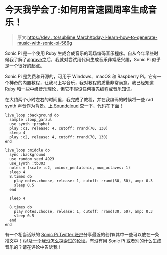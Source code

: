 # 今天我学会了:如何用音速圆周率生成音乐！

> 原文:[https://dev . to/sublime March/today-I-learn-how-to-generate-music-with-sonic-pi-566g](https://dev.to/sublimemarch/today-i-learned-how-to-generate-music-with-sonic-pi-566g)

Sonic Pi 是一个使用 Ruby 生成合成音乐的现场编码音乐程序。自从今年早些时候我了解了[algrave](https://en.wikipedia.org/wiki/Algorave)之后，我就对尝试用代码生成音乐非常感兴趣，Sonic Pi 似乎是一个很好的起点。

Sonic Pi 是免费和开源的，可用于 Windows、macOS 和 Raspberry Pi。它有一个神奇的内置教程，让我马上写音乐，我对教程的质量非常满意。我已经知道 Ruby 和一些中级音乐理论，但它不假设任何事先编程或音乐知识。

在大约两个小时左右的时间里，我完成了教程，并在我编码的时候将一些 rad synth 声音作为背景。[上 Soundcloud](https://soundcloud.com/wombatgal/sonic-pi-coding-loop-sample) 查一下，代码在下面！

```
live_loop :background do
  sample :loop_garzul
  use_synth :prophet
  play :c1, release: 4, cutoff: rrand(70, 130)
  sleep 4
  play :c2, release: 4, cutoff: rrand(70, 130)
end

live_loop :middle do
  sync :background
  use_random_seed 4923
  use_synth :tb303
  notes = (scale :c2, :minor_pentatonic, num_octaves: 1)
  sleep 4
  8.times do
    play notes.choose, release: 1, cutoff: rrand(30, 50), amp: 0.3
    sleep 0.5
  end

  sleep 4

  8.times do
    play notes.choose, release: 1, cutoff: rrand(30, 50), amp: 0.3
    sleep 0.5
  end
end 
```

有一个相当活跃的 [Sonic Pi Twitter 账户](https://twitter.com/sonic_pi)分享最近的创作(其中一些可以放在一条推文中！)以及[一个我没怎么探索过的论坛](https://in-thread.sonic-pi.net/)。有没有用 Sonic Pi 或者别的什么生成音乐的？请在评论中告诉我！